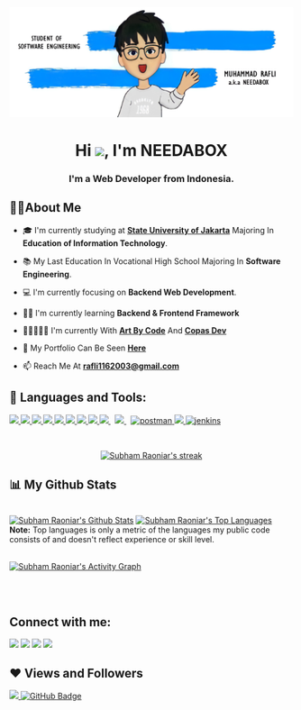 <!-- <a href="#"><img width="100%" height="auto" src="https://i.imgur.com/iXuL1HG.png" height="175px"/></a> -->
<img src="ploy3.jpg">

<h1 align="center">Hi <img src="https://raw.githubusercontent.com/MartinHeinz/MartinHeinz/master/wave.gif" width="30px">, I'm NEEDABOX</h1>
<h3 align="center">I'm a Web Developer from Indonesia.</h3>


## 🧑‍🚀About Me

- 🎓 I'm currently studying at **[State University of Jakarta](https://www.unj.ac.id/)** Majoring In **Education of Information Technology**.
  
- 📚 My Last Education In Vocational High School Majoring In **Software Engineering**.
  
- 💻 I'm currently focusing on **Backend Web Development**.

- 🧑‍💻 I'm currently learning **Backend & Frontend Framework**

- 👩🏻‍🤝‍👩🏻 I'm currently With **[Art By Code](artbycode.id)** And **[Copas Dev](https://www.instagram.com/copas_dev/)**

- 🤖 My Portfolio Can Be Seen **[Here](https://muhammad-rafli.vercel.app/)**

- 📫 Reach Me At **rafli1162003@gmail.com**

## 🚀 Languages and Tools:

<p align="left"> 
    <a href="https://laravel.com/" target="_blank"> <img src="https://img.icons8.com/fluency/color/48/000000/laravel.png"/> </a>
    <a href="https://flutter.dev/" target="_blank"> <img src="https://img.icons8.com/color/48/000000/flutter.png"/> </a>
    <a href="https://reactjs.org/" target="_blank"> <img src="https://img.icons8.com/officel/color/48/000000/react.png"/> </a> 
    <a href="https://developer.mozilla.org/en-US/docs/Web/JavaScript" target="_blank"> <img src="https://img.icons8.com/color/48/000000/javascript.png"/> </a> 
    <a href="https://www.w3.org/html/" target="_blank"> <img src="https://img.icons8.com/color/48/000000/html-5.png"/> </a> 
    <a href="https://www.w3schools.com/css/" target="_blank"> <img src="https://img.icons8.com/color/48/000000/css3.png"/> </a> 
    <a href="https://getbootstrap.com" target="_blank"> <img src="https://img.icons8.com/color/48/000000/bootstrap.png"/> </a> 
    <a href="https://vuejs.org/" target="_blank"> <img src="https://img.icons8.com/color/48/000000/vue-js.png"/> </a> 
    <a style="padding-right:8px;" href="https://www.php.net/" target="_blank"> <img src="https://img.icons8.com/officel/color/48/000000/php-logo.png"/> </a> 
    <a style="padding-right:8px;" href="https://www.mysql.com/" target="_blank"> <img src="https://img.icons8.com/fluent/50/000000/mysql-logo.png"/> </a>
    <a href="https://postman.com" target="_blank"> <img src="https://www.vectorlogo.zone/logos/getpostman/getpostman-icon.svg" alt="postman" width="45" height="45"/> </a>   
    <a href="https://git-scm.com/" target="_blank"> <img src="https://img.icons8.com/color/48/000000/git.png"/> </a> 
    <a href="https://www.jenkins.io" target="_blank"> <img src="https://www.vectorlogo.zone/logos/jenkins/jenkins-icon.svg" alt="jenkins" width="48" height="48"/> </a>
</p>

<!-- [![React Badge](https://img.shields.io/badge/-React-61DBFB?style=for-the-badge&labelColor=black&logo=react&logoColor=61DBFB)](#)  [![Javascript Badge](https://img.shields.io/badge/-Javascript-F0DB4F?style=for-the-badge&labelColor=black&logo=javascript&logoColor=F0DB4F)](#) [![Typescript Badge](https://img.shields.io/badge/-Typescript-007acc?style=for-the-badge&labelColor=black&logo=typescript&logoColor=007acc)](#) [![Nodejs Badge](https://img.shields.io/badge/-Nodejs-3C873A?style=for-the-badge&labelColor=black&logo=node.js&logoColor=3C873A)](#) [![GraphQL Badge](https://img.shields.io/badge/-GraphQl-e535ab?style=for-the-badge&labelColor=black&logo=node.js&logoColor=e535ab)](#) -->
<br/>

<p align="center">
    <a href="https://github.com/Needabox/github-readme-streak-stats">
        <img title="🔥 Get streak stats for your profile at git.io/streak-stats" alt="Subham Raoniar's streak" src="https://github-readme-streak-stats.herokuapp.com/?user=Needabox&theme=black-ice&hide_border=true&stroke=0000&background=060A0CD0"/>
    </a>
</p>

## 📊 My Github Stats

  <br/>
    <a href="https://github.com/Needabox/github-readme-stats"><img alt="Subham Raoniar's Github Stats" src="https://github-readme-stats.vercel.app/api?username=Needabox&show_icons=true&count_private=true&theme=react&hide_border=true&bg_color=0D1117" /></a>
  <a href="https://github.com/Needabox/github-readme-stats"><img alt="Subham Raoniar's Top Languages" src="https://github-readme-stats.vercel.app/api/top-langs/?username=Needabox&langs_count=8&count_private=true&layout=compact&theme=react&hide_border=true&bg_color=0D1117" /></a>
  <br/>
  <b>Note:</b> Top languages is only a metric of the languages my public code consists of and doesn't reflect experience or skill level.


<br/>
<br/>

<a href="https://github.com/Needabox/github-readme-activity-graph"><img alt="Subham Raoniar's Activity Graph" src="https://activity-graph.herokuapp.com/graph?username=Needabox&bg_color=0D1117&color=5BCDEC&line=5BCDEC&point=FFFFFF&hide_border=true" /></a>

<br/>
<br/>

## Connect with me:
<p align="left">

<a href = "www.linkedin.com/in/muhammad-rafli11"><img src="https://img.icons8.com/fluent/48/000000/linkedin.png"/></a>
<a href = "https://www.instagram.com/rafli_compro65/"><img src="https://img.icons8.com/fluent/48/000000/instagram-new.png"/></a>
<a href = "https://github.com/Needabox"><img src="https://img.icons8.com/fluent/48/000000/github.png"/></a>
<a href = "muhammad-rafli.vercel.app"><img src="https://img.icons8.com/external-kmg-design-outline-color-kmg-design/48/000000/external-web-contact-us-kmg-design-outline-color-kmg-design.png"/></a>

</p>

## ❤ Views and Followers
<a href="https://github.com/Meghna-DAS/github-profile-views-counter">
    <img src="https://komarev.com/ghpvc/?username=Needabox">
</a>
<a href="https://github.com/Needabox?tab=followers"><img src="https://img.shields.io/github/followers/Needabox?label=Followers&style=social" alt="GitHub Badge"></a>
